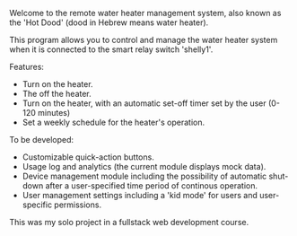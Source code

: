 Welcome to the remote water heater management system, also known as the 'Hot Dood' (dood in Hebrew means water heater).

This program allows you to control and manage the water heater system when it is connected to the smart relay switch 'shelly1'.

Features:

- Turn on the heater.
- The off the heater.
- Turn on the heater, with an automatic set-off timer set by the user (0-120 minutes)
- Set a weekly schedule for the heater's operation.

To be developed:

- Customizable quick-action buttons.
- Usage log and analytics (the current module displays mock data).
- Device management module including the possibility of automatic shut-down after a user-specified time period of continous operation.
- User management settings including a 'kid mode' for users and user-specific permissions.

This was my solo project in a fullstack web development course.
